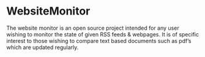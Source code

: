 WebsiteMonitor
==============

The website monitor is an open source project intended for any user wishing to monitor the state of given RSS feeds &amp; webpages. It is of specific interest to those wishing to compare text based documents such as pdf’s which are updated regularly.